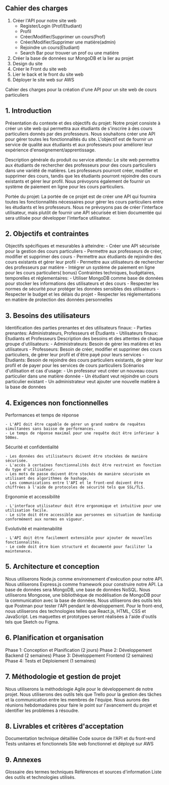 ## Cahier des charges

1. Créer l'API pour notre site web
    - Register/Login (Prof/Etudiant)
    - Profil
    - Créer/Modifier/Supprimer un cours(Prof)
    - Créer/Modifier/Supprimer une matière(admin)
    - Rejoindre un cours(Etudiant)
    - Search Bar pour trouver un prof ou une matière 
2. Créer la base de données sur MongoDB et la lier au projet
2. Design du site
4. Créer le Front du site web
5. Lier le back et le front du site web
6. Déployer le site web sur AWS

Cahier des charges pour la création d'une API pour un site web de cours particuliers

## 1. Introduction

Présentation du contexte et des objectifs du projet:
Notre projet consiste à créer un site web qui permettra aux étudiants de s'inscrire à des cours particuliers donnés par des professeurs. Nous souhaitons créer une API pour gérer toutes les fonctionnalités du site. L'objectif est de fournir un service de qualité aux étudiants et aux professeurs pour améliorer leur expérience d'enseignement/apprentissage.

Description générale du produit ou service attendu:
Le site web permettra aux étudiants de rechercher des professeurs pour des cours particuliers dans une variété de matières. Les professeurs pourront créer, modifier et supprimer des cours, tandis que les étudiants pourront rejoindre des cours existants et gérer leur profil. Nous prévoyons également de fournir un système de paiement en ligne pour les cours particuliers.

Portée du projet:
La portée de ce projet est de créer une API qui fournira toutes les fonctionnalités nécessaires pour gérer les cours particuliers entre les étudiants et les professeurs. Nous ne prévoyons pas de créer l'interface utilisateur, mais plutôt de fournir une API sécurisée et bien documentée qui sera utilisée pour développer l'interface utilisateur.

## 2. Objectifs et contraintes

Objectifs spécifiques et mesurables à atteindre:
    - Créer une API sécurisée pour la gestion des cours particuliers
    - Permettre aux professeurs de créer, modifier et supprimer des cours
    - Permettre aux étudiants de rejoindre des cours existants et gérer leur profil
    - Permettre aux utilisateurs de rechercher des professeurs par matière
    - Intégrer un système de paiement en ligne pour les cours particuliers( bonus)
Contraintes techniques, budgétaires, temporelles et réglementaires:
    - Utiliser MongoDB comme base de données pour stocker les informations des utilisateurs et des cours
    - Respecter les normes de sécurité pour protéger les données sensibles des utilisateurs
    - Respecter le budget et les délais du projet
    - Respecter les réglementations en matière de protection des données personnelles

## 3. Besoins des utilisateurs

Identification des parties prenantes et des utilisateurs finaux:
    - Parties prenantes: Administrateurs, Professeurs et Étudiants
    - Utilisateurs finaux: Étudiants et Professeurs
Description des besoins et des attentes de chaque groupe d'utilisateurs:
    - Administrateurs: Besoin de gérer les matières et les utilisateurs
    - Professeurs: Besoin de créer, modifier et supprimer des cours particuliers, de gérer leur profil et d'être payé pour leurs services
    - Étudiants: Besoin de rejoindre des cours particuliers existants, de gérer leur profil et de payer pour les services de cours particuliers
Scénarios d'utilisation et cas d'usage:
    - Un professeur veut créer un nouveau cours particulier dans une matière donnée
    - Un étudiant veut rejoindre un cours particulier existant
    - Un administrateur veut ajouter une nouvelle matière à la base de données

## 4. Exigences non fonctionnelles

Performances et temps de réponse

    - L'API doit être capable de gérer un grand nombre de requêtes simultanées sans baisse de performances.
    - Le temps de réponse maximal pour une requête doit être inférieur à 500ms.

Sécurité et confidentialité

    - Les données des utilisateurs doivent être stockées de manière sécurisée.
    - L'accès à certaines fonctionnalités doit être restreint en fonction du type d'utilisateur.
    - Les mots de passe doivent être stockés de manière sécurisée en utilisant des algorithmes de hashage.
    - Les communications entre l'API et le front-end doivent être 
    chiffrées à l'aide de protocoles de sécurité tels que SSL/TLS.

Ergonomie et accessibilité

    - L'interface utilisateur doit être ergonomique et intuitive pour une utilisation facile.
    - Le site doit être accessible aux personnes en situation de handicap conformément aux normes en vigueur.

Evolutivité et maintenabilité

    - L'API doit être facilement extensible pour ajouter de nouvelles fonctionnalités.
    - Le code doit être bien structuré et documenté pour faciliter la maintenance.

## 5. Architecture et conception

Nous utiliserons Node.js comme environnement d'exécution pour notre API.
Nous utiliserons Express.js comme framework pour construire notre API.
La base de données sera MongoDB, une base de données NoSQL.
Nous utiliserons Mongoose, une bibliothèque de modélisation de MongoDB pour la communication avec la base de données.
Nous utiliserons des outils tels que Postman pour tester l'API pendant le développement.
Pour le front-end, nous utiliserons des technologies telles que React.js, HTML, CSS et JavaScript.
Les maquettes et prototypes seront réalisées à l'aide d'outils tels que Sketch ou Figma.

## 6. Planification et organisation
Phase 1: Conception et Planification (2 jours)
Phase 2: Développement Backend (2 semaines)
Phase 3: Développement Frontend (2 semaines)
Phase 4: Tests et Déploiement (1 semaines)

## 7. Méthodologie et gestion de projet
Nous utiliserons la méthodologie Agile pour le développement de notre projet.
Nous utiliserons des outils tels que Trello pour la gestion des tâches et la communication entre les membres de l'équipe.
Nous aurons des réunions hebdomadaires pour faire le point sur l'avancement du projet et identifier les problèmes à résoudre.

## 8. Livrables et critères d'acceptation
Documentation technique détaillée
Code source de l'API et du front-end
Tests unitaires et fonctionnels
Site web fonctionnel et déployé sur AWS

## 9. Annexes
Glossaire des termes techniques
Références et sources d'information
Liste des outils et technologies utilisés.
